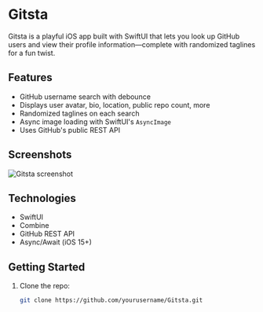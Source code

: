 # Gitsta

Gitsta is a playful iOS app built with SwiftUI that lets you look up GitHub users and view their profile information—complete with randomized taglines for a fun twist.

## Features

- GitHub username search with debounce
- Displays user avatar, bio, location, public repo count, more
- Randomized taglines on each search
- Async image loading with SwiftUI's `AsyncImage`
- Uses GitHub's public REST API

## Screenshots

![Gitsta screenshot](Gitsta/assets/screenshot.png)

## Technologies

- SwiftUI
- Combine
- GitHub REST API
- Async/Await (iOS 15+)

## Getting Started

1. Clone the repo:
   ```bash
   git clone https://github.com/yourusername/Gitsta.git
